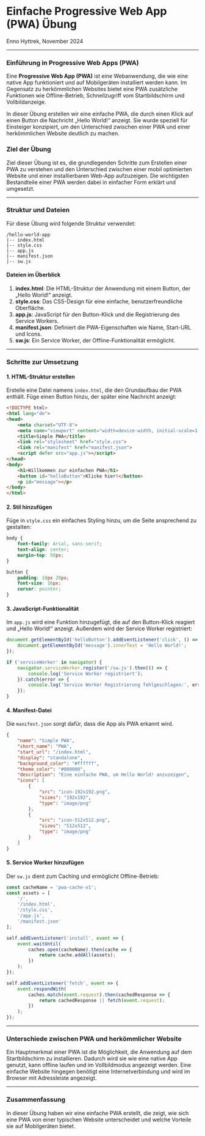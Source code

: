 
# Einfache Progressive Web App (PWA) Übung

Enno Hyttrek, November 2024

---

### Einführung in Progressive Web Apps (PWA)

Eine **Progressive Web App (PWA)** ist eine Webanwendung, die wie eine native App funktioniert und auf Mobilgeräten installiert werden kann. Im Gegensatz zu herkömmlichen Websites bietet eine PWA zusätzliche Funktionen wie Offline-Betrieb, Schnellzugriff vom Startbildschirm und Vollbildanzeige.

In dieser Übung erstellen wir eine einfache PWA, die durch einen Klick auf einen Button die Nachricht „Hello World!“ anzeigt. Sie wurde speziell für Einsteiger konzipiert, um den Unterschied zwischen einer PWA und einer herkömmlichen Website deutlich zu machen.

### Ziel der Übung

Ziel dieser Übung ist es, die grundlegenden Schritte zum Erstellen einer PWA zu verstehen und den Unterschied zwischen einer mobil optimierten Website und einer installierbaren Web-App aufzuzeigen. Die wichtigsten Bestandteile einer PWA werden dabei in einfacher Form erklärt und umgesetzt.

---

### Struktur und Dateien

Für diese Übung wird folgende Struktur verwendet:

```
/hello-world-app
|-- index.html
|-- style.css
|-- app.js
|-- manifest.json
|-- sw.js
```

#### Dateien im Überblick

1. **index.html**: Die HTML-Struktur der Anwendung mit einem Button, der „Hello World!“ anzeigt.
2. **style.css**: Das CSS-Design für eine einfache, benutzerfreundliche Oberfläche.
3. **app.js**: JavaScript für den Button-Klick und die Registrierung des Service Workers.
4. **manifest.json**: Definiert die PWA-Eigenschaften wie Name, Start-URL und Icons.
5. **sw.js**: Ein Service Worker, der Offline-Funktionalität ermöglicht.

---

### Schritte zur Umsetzung

#### 1. HTML-Struktur erstellen

Erstelle eine Datei namens `index.html`, die den Grundaufbau der PWA enthält. Füge einen Button hinzu, der später eine Nachricht anzeigt:

```html
<!DOCTYPE html>
<html lang="de">
<head>
    <meta charset="UTF-8">
    <meta name="viewport" content="width=device-width, initial-scale=1.0">
    <title>Simple PWA</title>
    <link rel="stylesheet" href="style.css">
    <link rel="manifest" href="manifest.json">
    <script defer src="app.js"></script>
</head>
<body>
    <h1>Willkommen zur einfachen PWA</h1>
    <button id="helloButton">Klicke hier!</button>
    <p id="message"></p>
</body>
</html>
```

#### 2. Stil hinzufügen

Füge in `style.css` ein einfaches Styling hinzu, um die Seite ansprechend zu gestalten:

```css
body {
    font-family: Arial, sans-serif;
    text-align: center;
    margin-top: 50px;
}

button {
    padding: 10px 20px;
    font-size: 16px;
    cursor: pointer;
}
```

#### 3. JavaScript-Funktionalität

Im `app.js` wird eine Funktion hinzugefügt, die auf den Button-Klick reagiert und „Hello World!“ anzeigt. Außerdem wird der Service Worker registriert:

```javascript
document.getElementById('helloButton').addEventListener('click', () => {
    document.getElementById('message').innerText = 'Hello World!';
});

if ('serviceWorker' in navigator) {
    navigator.serviceWorker.register('/sw.js').then(() => {
        console.log('Service Worker registriert');
    }).catch(error => {
        console.log('Service Worker Registrierung fehlgeschlagen:', error);
    });
}
```

#### 4. Manifest-Datei

Die `manifest.json` sorgt dafür, dass die App als PWA erkannt wird. 

```json
{
    "name": "Simple PWA",
    "short_name": "PWA",
    "start_url": "/index.html",
    "display": "standalone",
    "background_color": "#ffffff",
    "theme_color": "#000000",
    "description": "Eine einfache PWA, um Hello World! anzuzeigen",
    "icons": [
        {
            "src": "icon-192x192.png",
            "sizes": "192x192",
            "type": "image/png"
        },
        {
            "src": "icon-512x512.png",
            "sizes": "512x512",
            "type": "image/png"
        }
    ]
}
```

#### 5. Service Worker hinzufügen

Der `sw.js` dient zum Caching und ermöglicht Offline-Betrieb:

```javascript
const cacheName = 'pwa-cache-v1';
const assets = [
    '/',
    '/index.html',
    '/style.css',
    '/app.js',
    '/manifest.json'
];

self.addEventListener('install', event => {
    event.waitUntil(
        caches.open(cacheName).then(cache => {
            return cache.addAll(assets);
        })
    );
});

self.addEventListener('fetch', event => {
    event.respondWith(
        caches.match(event.request).then(cachedResponse => {
            return cachedResponse || fetch(event.request);
        })
    );
});
```

---

### Unterschiede zwischen PWA und herkömmlicher Website

Ein Hauptmerkmal einer PWA ist die Möglichkeit, die Anwendung auf dem Startbildschirm zu installieren. Dadurch wird sie wie eine native App genutzt, kann offline laufen und im Vollbildmodus angezeigt werden. Eine einfache Website hingegen benötigt eine Internetverbindung und wird im Browser mit Adressleiste angezeigt.

---

### Zusammenfassung

In dieser Übung haben wir eine einfache PWA erstellt, die zeigt, wie sich eine PWA von einer typischen Website unterscheidet und welche Vorteile sie auf Mobilgeräten bietet. 


